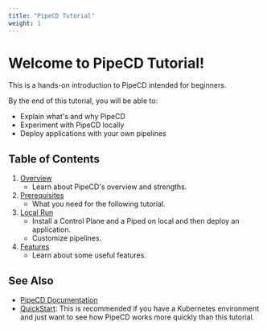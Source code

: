 ```yaml
---
title: "PipeCD Tutorial"
weight: 1
---
```


# **Welcome to PipeCD Tutorial!**

This is a hands-on introduction to PipeCD intended for beginners.

By the end of this tutorial, you will be able to:
  - Explain what's and why PipeCD
  - Experiment with PipeCD locally
  - Deploy applications with your own pipelines


## Table of Contents

1. [Overview](./10-whats-pipecd/)
   - Learn about PipeCD's overview and strengths.
2. [Prerequisites](./15-prerequisites/)
   - What you need for the following tutorial.
3. [Local Run](./30-local-run/)
   - Install a Control Plane and a Piped on local and then deploy an application.
   - Customize pipelines.
4. [Features](./40-features/)
   - Learn about some useful features.

## See Also

- [PipeCD Documentation](https://pipecd.dev/docs/)
- [QuickStart](https://pipecd.dev/docs/quickstart/): This is recommended if you have a Kubernetes environment and just want to see how PipeCD works more quickly than this tutorial.
